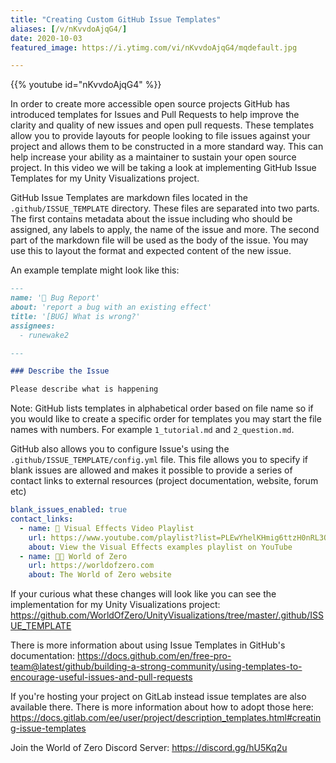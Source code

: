 ```yaml
---
title: "Creating Custom GitHub Issue Templates"
aliases: [/v/nKvvdoAjqG4/]
date: 2020-10-03
featured_image: https://i.ytimg.com/vi/nKvvdoAjqG4/mqdefault.jpg

---
```


{{% youtube id="nKvvdoAjqG4" %}}

In order to create more accessible open source projects GitHub has introduced templates for Issues and Pull Requests to help improve the clarity and quality of new issues and open pull requests. These templates allow you to provide layouts for people looking to file issues against your project and allows them to be constructed in a more standard way. This can help increase your ability as a maintainer to sustain your open source project. In this video we will be taking a look at implementing GitHub Issue Templates for my Unity Visualizations project.

GitHub Issue Templates are markdown files located in the `.github/ISSUE_TEMPLATE` directory. These files are separated into two parts. The first contains metadata about the issue including who should be assigned, any labels to apply, the name of the issue and more. The second part of the markdown file will be used as the body of the issue. You may use this to layout the format and expected content of the new issue.

An example template might look like this:

```md
---
name: '🐞 Bug Report'
about: 'report a bug with an existing effect'
title: '[BUG] What is wrong?'
assignees:
  - runewake2

---

### Describe the Issue

Please describe what is happening
```

Note: GitHub lists templates in alphabetical order based on file name so if you would like to create a specific order for templates you may start the file names with numbers. For example `1_tutorial.md` and `2_question.md`.

GitHub also allows you to configure Issue's using the `.github/ISSUE_TEMPLATE/config.yml` file. This file allows you to specify if blank issues are allowed and makes it possible to provide a series of contact links to external resources (project documentation, website, forum etc)

```yml
blank_issues_enabled: true
contact_links:
  - name: 🎥 Visual Effects Video Playlist 
    url: https://www.youtube.com/playlist?list=PLEwYhelKHmig6ttzH0nRL3OOQsGLtVrtX
    about: View the Visual Effects examples playlist on YouTube
  - name: 👩‍💻 World of Zero
    url: https://worldofzero.com
    about: The World of Zero website
```

If your curious what these changes will look like you can see the implementation for my Unity Visualizations project: https://github.com/WorldOfZero/UnityVisualizations/tree/master/.github/ISSUE_TEMPLATE

There is more information about using Issue Templates in GitHub's documentation: https://docs.github.com/en/free-pro-team@latest/github/building-a-strong-community/using-templates-to-encourage-useful-issues-and-pull-requests

If you're hosting your project on GitLab instead issue templates are also available there. There is more information about how to adopt those here: https://docs.gitlab.com/ee/user/project/description_templates.html#creating-issue-templates

Join the World of Zero Discord Server: https://discord.gg/hU5Kq2u